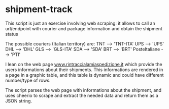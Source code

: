 # shipment-track
This script is just an exercise involving web scraping: it allows to call an url/endpoint with courier and package information and obtain the shipment status

The possible couriers (Italian territory) are:
 TNT --> 'TNT-ITA'
 UPS --> 'UPS'
 DHL --> 'DHL'
 GLS --> 'GLS-ITA'
 SDA --> 'SDA'
 BRT --> 'BRT'
 PosteItaliane --> 'PTI'
 
 I lean on the web page www.rintraccialamiaspedizione.it which provide the users informations about their shipments. This informations are rendered in a page in a graphic table, and this table is dynamic and could have different number/type of rows.
 
 The script parses the web page with informations about the shipment, and uses cheerio to scrape and extract the needed data and return them as a JSON string.
